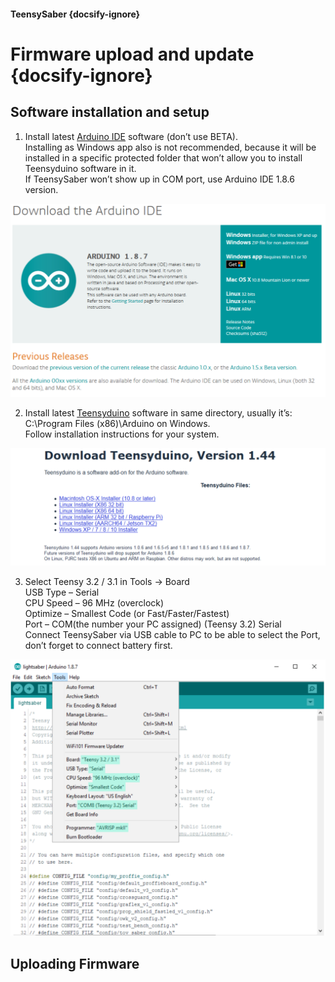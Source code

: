 #### TeensySaber {docsify-ignore}

# Firmware upload and update {docsify-ignore}

## Software installation and setup
1. Install latest [Arduino IDE](https://www.arduino.cc/en/Main/Software) software (don’t use BETA).   
Installing as Windows app also is not recommended, because it will be installed 
in a specific protected folder that won’t allow you to install Teensyduino software in it.  
If TeensySaber won’t show up in COM port, use Arduino IDE 1.8.6 version.

![Download Arduino IDE](../_media/download-arduino-ide.png)

2. Install latest [Teensyduino](https://www.pjrc.com/teensy/td_download.html) software in same directory, usually it’s: C:\Program Files (x86)\Arduino on Windows.  
Follow installation instructions for your system.

![Download Teensyduino](../_media/download-teensyduino.png)

3. Select Teensy 3.2 / 3.1 in Tools -> Board  
USB Type – Serial  
CPU Speed – 96 MHz (overclock)  
Optimize – Smallest Code (or Fast/Faster/Fastest)  
Port – COM(the number your PC assigned) (Teensy 3.2) Serial  
Connect TeensySaber via USB cable to PC to be able to select the Port, don’t forget to connect battery first.

![Teensy Arduino config](../_media/teensy-arduino-config.png)

## Uploading Firmware
